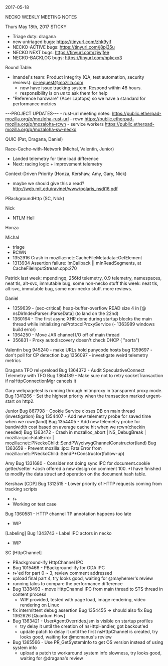 2017-05-18

NECKO WEEKLY MEETING NOTES

Thurs May 18th, 2017
STICKY
- Triage duty: dragana
-  new untriaged bugs: https://tinyurl.com/zhk9yjf
- NECKO-ACTIVE bugs: https://tinyurl.com/j8pj35u
- NECKO NEXT bugs: https://tinyurl.com/zjwjfee
- NECKO-BACKLOG bugs:  https://tinyurl.com/hpkcxx3

Round Table:
- lmandel's team: Product Integrity (QA, test automation, security reviews): pi-request@mozilla.com
   - now have issue tracking system.  Respond within 48 hours.
   - responsibility is on *us* to ask them for help
- "Reference hardware" (Acer Laptops) so we have a standard for performance metrics 


---PROJECT UPDATES---
    - rust-url meeting notes: https://public.etherpad-mozilla.org/p/mozloha-rust-url
    - rcwn https://public.etherpad-mozilla.org/p/mozaloha-rcwn
    - service workers https://public.etherpad-mozilla.org/p/mozaloha-sw-necko

QUIC  (Pat, Dragana, Daniel)


Race-Cache-with-Network (Michal, Valentin, Junior)
- Landed telemetry for time load difference
- Next: racing logic + improvement telemetry

Context-Driven Priority  (Honza, Kershaw, Amy, Gary, Nick)
- maybe we should give this a read? http://web.mit.edu/ravinet/www/polaris_nsdi16.pdf

PBackgroundHttp (SC, NIck)


Nick
- NTLM Hell

Honza

Michal
 - triage
 - RCWN
 - 1352916 Crash in mozilla::net::CacheFileMetadata::GetElement
 - 1313934 Assertion failure: !mCallback || mInReadSegments, at CacheFileInputStream.cpp:270

Patrick
  last week: mpendingq, 256fd telemetry, 0.9 telemetry, namespaces, neat tls, alt-svc, immutable bug, some non-necko stuff
  this week: neat tls, alt-svc, immutable bug, some non-necko stuff. more reviews.

Daniel
  - 1359639 - (sec-critical) heap-buffer-overflow READ size 4 in [@ nsDirIndexParser::ParseData] (to land on the 22nd)
  - 1360164 - The first async XHR done during startup blocks the main thread while initializing nsProtocolProxyService
    (- 1363989 windows build error)
  - 1364250 - Move JAR channel I/O off of main thread
  - 356831 - Proxy autodiscovery doesn't check DHCP ( "sorta")

Valentin
bug 945240 - make URLs hold punycode hosts
bug 1359697 - don't poll for CP detection
bug 1356097 - investigate weird telemetry metrics


Dragana
TFO
rel=preload
Bug 1364372 - Audit SpeculativeConnect Telemetry with TFO
Bug 1364189 - Make sure not to retry socketTransaction if nsHttpConnectionMgr cancels it

Gary
webpagetest is running through mitmproxy in transparent proxy mode.
Bug 1341266 - Set the highest priority when the transaction marked urgent-start on http2.

Junior
Bug 867798 - Cookie Service closes DB on main thread (investigation)
Bug 1354407 - Add new telemetry probe for saved time when we rcwn(land)
Bug 1354405 - Add new telemetry probe for bandwidth cost based on average cache hit when we rcwn(checkin needed)
Bug 1363472 - Crash in mozalloc_abort | NS_DebugBreak | mozilla::ipc::FatalError | mozilla::net::PNeckoChild::SendPWyciwygChannelConstructor(land)
Bug 1363659 - Prevent mozilla::ipc::FatalError from mozilla::net::PNeckoChild::SendP*Constructor(follow-up)

Amy
Bug 1331680 - Consider not doing sync IPC for document.cookie getter/setter
*Josh offered a new design on comment 100. 
*I have finished to modify the data struct and operation on the document hash table.

Kershaw
[CDP]
Bug 1312515 - Lower priority of HTTP requests coming from tracking scripts
 - r+
 - Working on test case

Bug 1360581 - HTTP channel TP annotation happens too late
- WIP

[Labeling]
Bug 1343743 - Label IPC actors in necko
 - WIP

SC
[HttpChannel]
- PBackground-ify HttpChannel IPC
 - Bug 1015466 - PBackground-ify for ODA IPC
  - r+'ed for part 0 ~ 3, review comment addressed
  - upload final part 4, try looks good, waiting for @mayhemer's review
  - running talos to compare the performance difference
 - Bug 1338493 - move HttpChannel IPC from main thread to STS thread in content process
   - WIP provided, tested with page load, image rendering, video rendering on Linux
 - fix intermittent debug assertion Bug 1354455 -> should also fix Bug 1362626
[Quantum Flow]
- Bug 1363421 - UserAgentOverrides.jsm is visible on startup profiles
  - try delay it until the creation of nsHttpHandler, got backout'ed
  - update patch to delay it until the first nsHttpChannel is created, try looks good, waiting for @mcmanus's review
- Bug 1365566 - Use PR_GetSystemInfo to get OS version instead of using system info
  - upload a patch to workaround system info slowness, try looks good, waiting for @dragana's review
